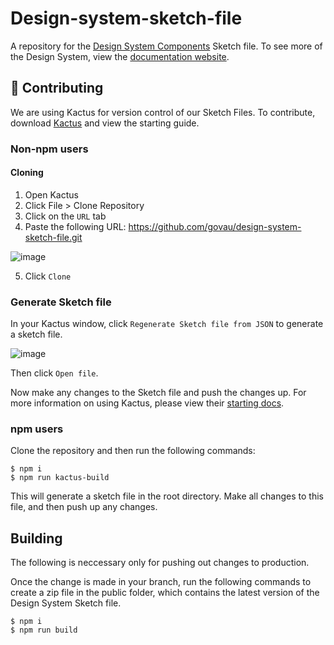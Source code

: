 # Design-system-sketch-file
A repository for the [Design System Components](https://github.com/govau/design-system-components) Sketch file. To see more of the Design System, view the [documentation website](https://designsystem.gov.au/).

## 🌵 Contributing

We are using Kactus for version control of our Sketch Files. To contribute, download [Kactus](https://kactus.io/) and view the starting guide.


### Non-npm users

#### Cloning

1. Open Kactus
2. Click File > Clone Repository
3. Click on the `URL` tab
4. Paste the following URL: https://github.com/govau/design-system-sketch-file.git

![image](https://user-images.githubusercontent.com/20184809/60417531-fcc3f580-9c23-11e9-8fe5-caabbfea5d96.png)


5. Click `Clone`

### Generate Sketch file

In your Kactus window, click `Regenerate Sketch file from JSON` to generate a sketch file.

![image](https://user-images.githubusercontent.com/20184809/60417158-08fb8300-9c23-11e9-8711-e412ce2c1430.png)

Then click `Open file`.

Now make any changes to the Sketch file and push the changes up. For more information on using Kactus, please view their [starting docs](https://kactus.io/help/how-to/).


### npm users

Clone the repository and then run the following commands:

```
$ npm i
$ npm run kactus-build
```

This will generate a sketch file in the root directory. Make all changes to this file, and then push up any changes.



## Building

The following is neccessary only for pushing out changes to production.

Once the change is made in your branch, run the following commands to create a zip file in the public folder, which contains the latest version of the Design System Sketch file.


```
$ npm i
$ npm run build
```
